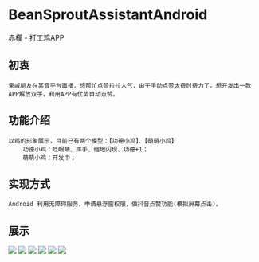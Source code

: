 # BeanSproutAssistantAndroid
赤槿 - 打工鸡APP

## 初衷
    亲戚朋友在某音平台直播，想帮忙点赞拉拉人气，由于手动点赞太费时费力了，想开发出一款APP解放双手，利用APP有优势自动点赞。

## 功能介绍
    以鸡的形象展示，目前已有两个模型：【功德小鸡】、【萌萌小鸡】
        功德小鸡：眨眼睛、挥手、缩地闪现、功德+1；
        萌萌小鸡：开发中；

## 实现方式
    Android 利用无障碍服务，申请悬浮窗权限，做抖音点赞功能(模拟屏幕点击)。

## 展示

![](image/启动前.jpg)
![](image/首页.jpg)
![](image/启动后.jpg)
![](image/待机状态.jpg)
![](image/打工中.jpg)
![](image/设置.jpg)
